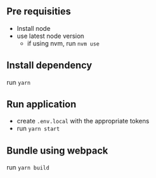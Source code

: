 ## Pre requisities

- Install node
- use latest node version
    - if using nvm, run `nvm use`  

## Install dependency

run `yarn`

## Run application

- create `.env.local` with the appropriate tokens
- run `yarn start`

## Bundle using webpack

run `yarn build`
